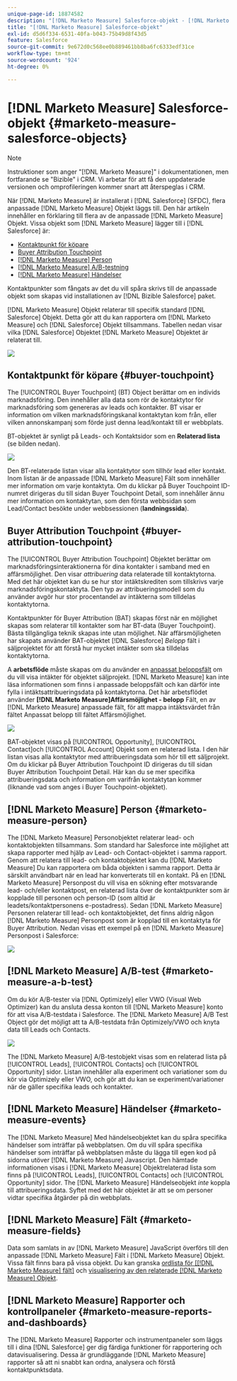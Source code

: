 ```yaml
---
unique-page-id: 18874582
description: "[!DNL Marketo Measure] Salesforce-objekt - [!DNL Marketo Measure]"
title: "[!DNL Marketo Measure] Salesforce-objekt"
exl-id: d5d6f334-6531-40fa-b043-75b49d8f43d5
feature: Salesforce
source-git-commit: 9e672d0c568ee0b889461bb8ba6fc6333edf31ce
workflow-type: tm+mt
source-wordcount: '924'
ht-degree: 0%

---
```


# [!DNL Marketo Measure] Salesforce-objekt {#marketo-measure-salesforce-objects}

>[!NOTE]
>
>Instruktioner som anger &quot;[!DNL Marketo Measure]&quot; i dokumentationen, men fortfarande se &quot;Bizible&quot; i CRM. Vi arbetar för att få den uppdaterade versionen och omprofileringen kommer snart att återspeglas i CRM.

När [!DNL Marketo Measure] är installerat i [!DNL Salesforce] (SFDC), flera anpassade [!DNL Marketo Measure] Objekt läggs till. Den här artikeln innehåller en förklaring till flera av de anpassade [!DNL Marketo Measure] Objekt. Vissa objekt som [!DNL Marketo Measure] lägger till i [!DNL Salesforce] är:

* [Kontaktpunkt för köpare](#touchpoint)
* [Buyer Attribution Touchpoint](#attribution)
* [[!DNL Marketo Measure] Person](#person)
* [[!DNL Marketo Measure] A/B-testning](#ab)
* [[!DNL Marketo Measure] Händelser](#events)

Kontaktpunkter som fångats av det du vill spåra skrivs till de anpassade objekt som skapas vid installationen av [!DNL Bizible Salesforce] paket.

[!DNL Marketo Measure] Objekt relaterar till specifik standard [!DNL Salesforce] Objekt. Detta gör att du kan rapportera om [!DNL Marketo Measure] och [!DNL Salesforce] Objekt tillsammans. Tabellen nedan visar vilka [!DNL Salesforce] Objektet [!DNL Marketo Measure] Objektet är relaterat till.

![](assets/1-1.png)

## Kontaktpunkt för köpare {#buyer-touchpoint}

The [!UICONTROL Buyer Touchpoint] (BT) Object berättar om en individs marknadsföring. Den innehåller alla data som rör de kontaktytor för marknadsföring som genereras av leads och kontakter. BT visar er information om vilken marknadsföringskanal kontaktytan kom från, eller vilken annonskampanj som förde just denna lead/kontakt till er webbplats.

BT-objektet är synligt på Leads- och Kontaktsidor som en **Relaterad lista** (se bilden nedan).

![](assets/2-1.png)

Den BT-relaterade listan visar alla kontaktytor som tillhör lead eller kontakt. Inom listan är de anpassade [!DNL Marketo Measure] Fält som innehåller mer information om varje kontaktyta. Om du klickar på Buyer Touchpoint ID-numret dirigeras du till sidan Buyer Touchpoint Detail, som innehåller ännu mer information om kontaktytan, som den första webbsidan som Lead/Contact besökte under webbsessionen (**landningssida**).

## Buyer Attribution Touchpoint {#buyer-attribution-touchpoint}

The [!UICONTROL Buyer Attribution Touchpoint] Objektet berättar om marknadsföringsinteraktionerna för dina kontakter i samband med en affärsmöjlighet. Den visar *attribuering* data relaterade till kontaktytorna. Med det här objektet kan du se hur stor intäktskrediten som tillskrivs varje marknadsföringskontaktyta. Den typ av attribueringsmodell som du använder avgör hur stor procentandel av intäkterna som tilldelas kontaktytorna.

Kontaktpunkter för Buyer Attribution (BAT) skapas först när en möjlighet skapas som relaterar till kontakter som har BT-data (Buyer Touchpoint). Bästa tillgängliga teknik skapas inte utan möjlighet. När affärsmöjligheten har skapats använder BAT-objektet [!DNL Salesforce] *Belopp* fält i säljprojektet för att förstå hur mycket intäkter som ska tilldelas kontaktytorna.

A **arbetsflöde** måste skapas om du använder en [anpassat beloppsfält](/help/advanced-marketo-measure-features/custom-revenue-amount/using-a-custom-revenue-amount-field.md) om du vill visa intäkter för objektet säljprojekt. [!DNL Marketo Measure] kan inte läsa informationen som finns i anpassade beloppsfält och kan därför inte fylla i intäktsattribueringsdata på kontaktytorna. Det här arbetsflödet använder **[!DNL Marketo Measure]Affärsmöjlighet - belopp** Fält, en av [!DNL Marketo Measure] anpassade fält, för att mappa intäktsvärdet från fältet Anpassat belopp till fältet Affärsmöjlighet.

![](assets/3-1.png)

BAT-objektet visas på [!UICONTROL Opportunity], [!UICONTROL Contact]och [!UICONTROL Account] Objekt som en relaterad lista. I den här listan visas alla kontaktytor med attribueringsdata som hör till ett säljprojekt. Om du klickar på Buyer Attribution Touchpoint ID dirigeras du till sidan Buyer Attribution Touchpoint Detail. Här kan du se mer specifika attribueringsdata och information om varifrån kontaktytan kommer (liknande vad som anges i Buyer Touchpoint-objektet).

## [!DNL Marketo Measure] Person {#marketo-measure-person}

The [!DNL Marketo Measure] Personobjektet relaterar lead- och kontaktobjekten tillsammans. Som standard har Salesforce inte möjlighet att skapa rapporter med hjälp av Lead- och Contact-objektet i samma rapport. Genom att relatera till lead- och kontaktobjektet kan du [!DNL Marketo Measure] Du kan rapportera om båda objekten i samma rapport. Detta är särskilt användbart när en lead har konverterats till en kontakt. På en [!DNL Marketo Measure] Personpost du vill visa en sökning efter motsvarande lead- och/eller kontaktpost, en relaterad lista över de kontaktpunkter som är kopplade till personen och person-ID (som alltid är leadets/kontaktpersonens e-postadress). Sedan [!DNL Marketo Measure] Personen relaterar till lead- och kontaktobjektet, det finns aldrig någon [!DNL Marketo Measure] Personpost som är kopplad till en kontaktyta för Buyer Attribution. Nedan visas ett exempel på en [!DNL Marketo Measure] Personpost i Salesforce:

![](assets/4.png)

## [!DNL Marketo Measure] A/B-test {#marketo-measure-a-b-test}

Om du kör A/B-tester via [!DNL Optimizely] eller VWO (Visual Web Optimizer) kan du ansluta dessa konton till [!DNL Marketo Measure] konto för att visa A/B-testdata i Salesforce. The [!DNL Marketo Measure] A/B Test Object gör det möjligt att ta A/B-testdata från Optimizely/VWO och knyta data till Leads och Contacts.

![](assets/5.png)

The [!DNL Marketo Measure] A/B-testobjekt visas som en relaterad lista på [!UICONTROL Leads], [!UICONTROL Contacts] och [!UICONTROL Opportunity] sidor. Listan innehåller alla experiment och variationer som du kör via Optimizely eller VWO, och gör att du kan se experiment/variationer när de gäller specifika leads och kontakter.

## [!DNL Marketo Measure] Händelser {#marketo-measure-events}

The [!DNL Marketo Measure] Med händelseobjektet kan du spåra specifika händelser som inträffar på webbplatsen. Om du vill spåra specifika händelser som inträffar på webbplatsen måste du lägga till egen kod på sidorna utöver [!DNL Marketo Measure] Javascript. Den hämtade informationen visas i [!DNL Marketo Measure] Objektrelaterad lista som finns på [!UICONTROL Leads], [!UICONTROL Contacts] och [!UICONTROL Opportunity] sidor. The [!DNL Marketo Measure] Händelseobjekt *inte* koppla till attribueringsdata. Syftet med det här objektet är att se om personer vidtar specifika åtgärder på din webbplats.

## [!DNL Marketo Measure] Fält {#marketo-measure-fields}

Data som samlats in av [!DNL Marketo Measure] JavaScript överförs till den anpassade [!DNL Marketo Measure] Fält i [!DNL Marketo Measure] Objekt. Vissa fält finns bara på vissa objekt. Du kan granska [ordlista för [[!DNL Marketo Measure] fält]](/help/introduction-to-marketo-measure/overview-resources/glossary-of-marketo-measure-fields.md) och [visualisering av den relaterade [!DNL Marketo Measure] Objekt](/help/configuration-and-setup/marketo-measure-and-salesforce/marketo-measure-object-and-field-taxonomy.md).

## [!DNL Marketo Measure] Rapporter och kontrollpaneler {#marketo-measure-reports-and-dashboards}

The [!DNL Marketo Measure] Rapporter och instrumentpaneler som läggs till i dina [!DNL Salesforce] ger dig färdiga funktioner för rapportering och datavisualisering. Dessa är grundläggande [!DNL Marketo Measure] rapporter så att ni snabbt kan ordna, analysera och förstå kontaktpunktsdata.
